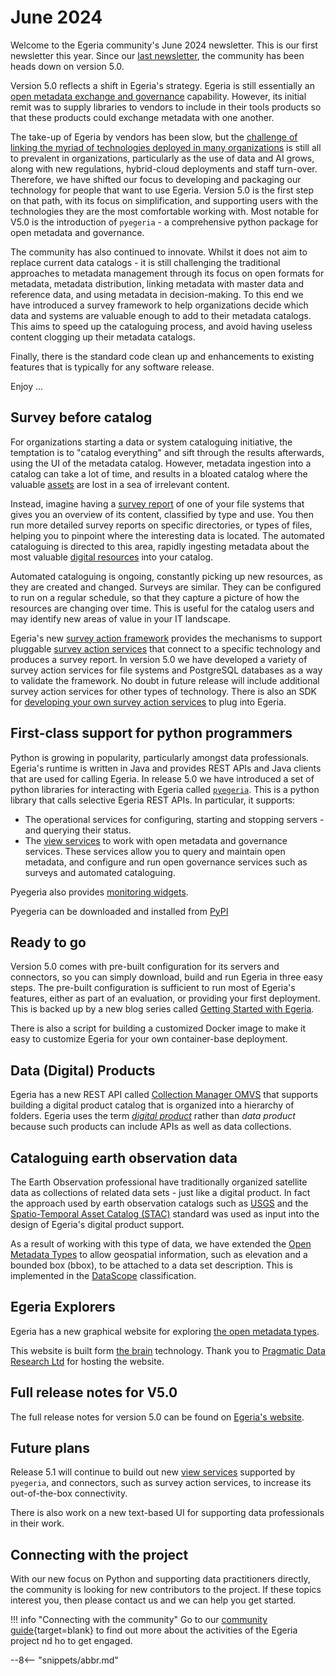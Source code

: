 <!-- SPDX-License-Identifier: CC-BY-4.0 -->
<!-- Copyright Contributors to the Egeria project. -->

# June 2024

Welcome to the Egeria community's June 2024 newsletter.  This is our first newsletter this year.  Since our [last newsletter](/release-notes/august-2023), the community has been heads down on version 5.0.  

Version 5.0 reflects a shift in Egeria's strategy.  Egeria is still essentially an [open metadata exchange and governance](/introduction/overview) capability.  However, its initial remit was to supply libraries to vendors to include in their tools products so that these products could exchange metadata with one another.  

The take-up of Egeria by vendors has been slow, but the [challenge of linking the myriad of technologies deployed in many organizations](/introduction/challenge) is still all to prevalent in organizations, particularly as the use of data and AI grows, along with new regulations, hybrid-cloud deployments and staff turn-over.   Therefore, we have shifted our focus to developing and packaging our technology for people that want to use Egeria.  Version 5.0 is the first step on that path, with its focus on simplification, and supporting users with the technologies they are the most comfortable working with.  Most notable for V5.0 is the introduction of `pyegeria` - a comprehensive python package for open metadata and governance.

The community has also continued to innovate.  Whilst it does not aim to replace current data catalogs - it is still challenging the traditional approaches to metadata management through its focus on open formats for metadata, metadata distribution, linking metadata with master data and reference data, and using metadata in decision-making. To this end we have introduced a survey framework to help organizations decide which data and systems are valuable enough to add to their metadata catalogs.  This aims to speed up the cataloguing process, and avoid having useless content clogging up their metadata catalogs.

Finally, there is the standard code clean up and enhancements to existing features that is typically for any software release.

Enjoy ...

## Survey before catalog

For organizations starting a data or system cataloguing initiative, the temptation is to "catalog everything" and sift through the results afterwards, using the UI of the metadata catalog.  However, metadata ingestion into a catalog can take a lot of time, and results in a bloated catalog where the valuable [assets](/concepts/asset) are lost in a sea of irrelevant content.

Instead, imagine having a [survey report](/concepts/survey-report) of one of your file systems that gives you an overview of its content, classified by type and use.  You then run more detailed survey reports on specific directories, or types of files, helping you to pinpoint where the interesting data is located.  The automated cataloguing is directed to this area, rapidly ingesting metadata about the most valuable [digital resources](/concepts/resource) into your catalog.

Automated cataloguing is ongoing, constantly picking up new resources, as they are created and changed.  Surveys are similar.  They can be configured to run on a regular schedule, so that they capture a picture of how the resources are changing over time.  This is useful for the catalog users and may identify new areas of value in your IT landscape.

Egeria's new [survey action framework](/frameworks/saf/overview) provides the mechanisms to support pluggable [survey action services](/concepts/survey-action-service) that connect to a specific technology and produces a survey report.  In version 5.0 we have developed a variety of survey action services for file systems and PostgreSQL databases as a way to validate the framework.  No doubt in future release will include additional survey action services for other types of technology.  There is also an SDK for [developing your own survey action services](/guides/developer/survey-action-services/overview) to plug into Egeria.

## First-class support for python programmers

Python is growing in popularity, particularly amongst data professionals.  Egeria's runtime is written in Java and provides REST APIs and Java clients that are used for calling Egeria.  In release 5.0 we have introduced a set of python libraries for interacting with Egeria called [`pyegeria`](/guides/developer/pyegeria/overview).  This is a python library that calls selective Egeria REST APIs.  In particular, it supports:

* The operational services for configuring, starting and stopping servers - and querying their status.
* The [view services](/services/omvs) to work with open metadata and governance services.  These services allow you to query and maintain open metadata, and configure and run open governance services such as surveys and automated cataloguing.

Pyegeria also provides [monitoring widgets](/user-interfaces/hey-egeria/overview).

Pyegeria can be downloaded and installed from [PyPI](https://pypi.org/project/pyegeria/)


## Ready to go

Version 5.0 comes with pre-built configuration for its servers and connectors, so you can simply download, build and run Egeria in three easy steps.  The pre-built configuration is sufficient to run most of Egeria's features, either as part of an evaluation, or providing your first deployment.  This is backed up by a new blog series called [Getting Started with Egeria](https://getting-started-with-egeria.pdr-associates.com/introduction.html).

There is also a script for building a customized Docker image to make it easy to customize Egeria for your own container-base deployment.

## Data (Digital) Products

Egeria has a new  REST API called [Collection Manager OMVS](/services/omvs/collection-manager/overview) that supports building a digital product catalog that is organized into a hierarchy of folders.  Egeria uses the term [*digital product*](/concepts/digital-product) rather than *data product* because such products can include APIs as well as data collections.

## Cataloguing earth observation data

The Earth Observation professional have traditionally organized satellite data as collections of related data sets - just like a digital product.  In fact the approach used by earth observation catalogs such as [USGS](https://www.usgs.gov/) and the [Spatio-Temporal Asset Catalog (STAC)](https://stacspec.org/en/) standard was used as input into the design of Egeria's digital product support.  

As a result of working with this type of data, we have extended the [Open Metadata Types](/types) to allow geospatial information, such as elevation and a bounded box (bbox), to be attached to a data set description.  This is implemented in the [DataScope](/types/2/0210-Data-Stores) classification.

## Egeria Explorers

Egeria has a new graphical website for exploring [the open metadata types](https://app.thebrain.com/brain/40c32423-60ae-4418-b305-e0a73adb0463/fd73921f-87fb-5a60-82d6-5ab421a5ed39).

This website is built form [the brain](https://www.thebrain.com/) technology.  Thank you to [Pragmatic Data Research Ltd](https://pdr-associates.com/) for hosting the website.

## Full release notes for V5.0

The full release notes for version 5.0 can be found on [Egeria's website](https://egeria-project.org/release-notes/previous/#release-50-july-2024).

## Future plans

Release 5.1 will continue to build out new [view services](/services/omvs) supported by `pyegeria`, and connectors, such as survey action services, to increase its out-of-the-box connectivity.

There is also work on a new text-based UI for supporting data professionals in their work.

## Connecting with the project

With our new focus on Python and supporting data practitioners directly, the community is looking for new contributors to the project.  If these topics interest you, then please contact us and we can help you get started.

!!! info "Connecting with the community"
    Go to our [community guide](/guides/community){target=blank} to find out more about the activities of the Egeria project nd ho to get engaged.

--8<-- "snippets/abbr.md"